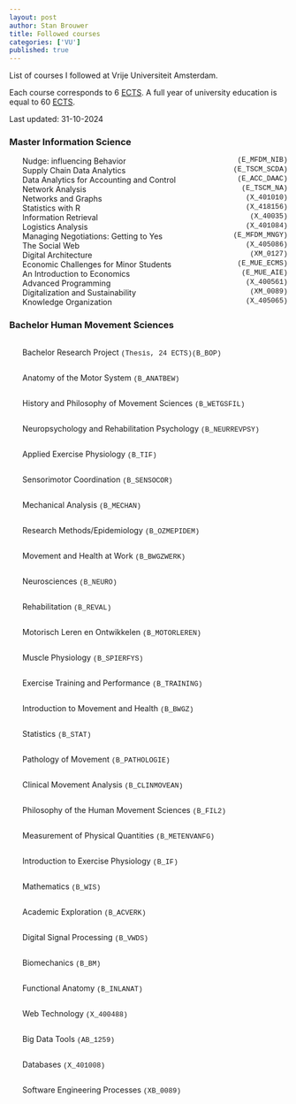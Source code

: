 ```yaml
---
layout: post
author: Stan Brouwer
title: Followed courses
categories: ['VU']
published: true
---
```


List of courses I followed at Vrije Universiteit Amsterdam.  
<!--excerpt-->


<style>
li {
  display: flex;
  justify-content: space-between;
}
.course-code {
  margin-left: auto;
  text-align: right;
  font-family: Menlo, Monaco, "Courier New", monospace; /* Technical font */
  font-size: 0.9em; /* Slightly smaller font size, about 1px smaller */
}

</style>

Each course corresponds to 6 <a href="https://education.ec.europa.eu/education-levels/higher-education/inclusive-and-connected-higher-education/european-credit-transfer-and-accumulation-system">ECTS</a>. A full year of university education is equal to 60 <a href="https://education.ec.europa.eu/education-levels/higher-education/inclusive-and-connected-higher-education/european-credit-transfer-and-accumulation-system">ECTS</a>. 

Last updated: 31-10-2024

### Master Information Science
- Nudge: influencing Behavior <span class="course-code">(E_MFDM_NIB)</span>
- Supply Chain Data Analytics <span class="course-code">(E_TSCM_SCDA)</span>
- Data Analytics for Accounting and Control <span class="course-code">(E_ACC_DAAC)</span>
- Network Analysis <span class="course-code">(E_TSCM_NA)</span>
- Networks and Graphs <span class="course-code">(X_401010)</span>
- Statistics with R <span class="course-code">(X_418156)</span>
- Information Retrieval <span class="course-code">(X_40035)</span>
- Logistics Analysis <span class="course-code">(X_401084)</span>
- Managing Negotiations: Getting to Yes <span class="course-code">(E_MFDM_MNGY)</span>
- The Social Web <span class="course-code">(X_405086)</span>
- Digital Architecture <span class="course-code">(XM_0127)</span>
- Economic Challenges for Minor Students <span class="course-code">(E_MUE_ECMS)</span>
- An Introduction to Economics <span class="course-code">(E_MUE_AIE)</span>
- Advanced Programming <span class="course-code">(X_400561)</span>
- Digitalization and Sustainability <span class="course-code">(XM_0089)</span>
- Knowledge Organization <span class="course-code">(X_405065)</span>

### Bachelor Human Movement Sciences
- Bachelor Research Project <span class="course-code">(Thesis, 24 ECTS)(B_BOP)</span>
- Anatomy of the Motor System <span class="course-code">(B_ANATBEW)</span>
- History and Philosophy of Movement Sciences <span class="course-code">(B_WETGSFIL)</span>
- Neuropsychology and Rehabilitation Psychology <span class="course-code">(B_NEURREVPSY)</span>
- Applied Exercise Physiology <span class="course-code">(B_TIF)</span>
- Sensorimotor Coordination <span class="course-code">(B_SENSOCOR)</span>
- Mechanical Analysis <span class="course-code">(B_MECHAN)</span>
- Research Methods/Epidemiology <span class="course-code">(B_OZMEPIDEM)</span>
- Movement and Health at Work <span class="course-code">(B_BWGZWERK)</span>
- Neurosciences <span class="course-code">(B_NEURO)</span>
- Rehabilitation <span class="course-code">(B_REVAL)</span>
- Motorisch Leren en Ontwikkelen <span class="course-code">(B_MOTORLEREN)</span>
- Muscle Physiology <span class="course-code">(B_SPIERFYS)</span>
- Exercise Training and Performance <span class="course-code">(B_TRAINING)</span>
- Introduction to Movement and Health <span class="course-code">(B_BWGZ)</span>
- Statistics <span class="course-code">(B_STAT)</span>
- Pathology of Movement <span class="course-code">(B_PATHOLOGIE)</span>
- Clinical Movement Analysis <span class="course-code">(B_CLINMOVEAN)</span>
- Philosophy of the Human Movement Sciences <span class="course-code">(B_FIL2)</span>
- Measurement of Physical Quantities <span class="course-code">(B_METENVANFG)</span>
- Introduction to Exercise Physiology <span class="course-code">(B_IF)</span>
- Mathematics <span class="course-code">(B_WIS)</span>
- Academic Exploration <span class="course-code">(B_ACVERK)</span>
- Digital Signal Processing <span class="course-code">(B_VWDS)</span>
- Biomechanics <span class="course-code">(B_BM)</span>
- Functional Anatomy <span class="course-code">(B_INLANAT)</span>

- Web Technology <span class="course-code">(X_400488)</span>
- Big Data Tools <span class="course-code">(AB_1259)</span>
- Databases <span class="course-code">(X_401008)</span>
- Software Engineering Processes <span class="course-code">(XB_0089)</span>

